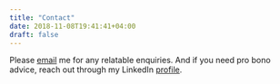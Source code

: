 ```yaml
---
title: "Contact"
date: 2018-11-08T19:41:41+04:00
draft: false
---
```


Please <a href="mailto:wasim.ullah@aol.com" target="_blank">email</a> me for any relatable enquiries. And if you need pro bono advice, reach out through my LinkedIn <a href="https://www.linkedin.com/in/wasim-ullah/" target="_blank">profile</a>.
